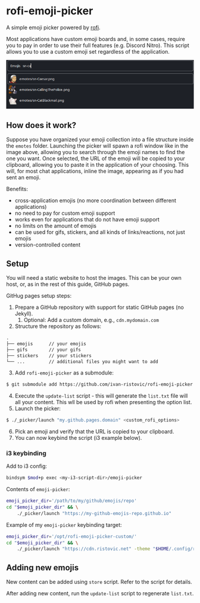 # rofi-emoji-picker

A simple emoji picker powered by [rofi](https://github.com/davatorium/rofi).

Most applications have custom emoji boards and, in some cases, require you to pay in order to use their full features (e.g. Discord Nitro). This script allows you to use a custom emoji set regardless of the application.

![](./screenshots/sample.png)

## How does it work?

Suppose you have organized your emoji collection into a file structure inside the `emotes` folder.
Launching the picker will spawn a rofi window like in the image above, allowing you to search through the emoji names to find the one you want.
Once selected, the URL of the emoji will be copied to your clipboard, allowing you to paste it in the application of your choosing.
This will, for most chat applications, inline the image, appearing as if you had sent an emoji.

Benefits:
- cross-application emojis (no more coordination between different applications)
- no need to pay for custom emoji support
- works even for applications that do not have emoji support
- no limits on the amount of emojis
- can be used for gifs, stickers, and all kinds of links/reactions, not just emojis
- version-controlled content

## Setup

You will need a static website to host the images. This can be your own host, or, as in the rest of this guide, GitHub pages.

GitHug pages setup steps:
1. Prepare a GitHub repository with support for static GitHub pages (no Jekyll).
    1. Optional: Add a custom domain, e.g., `cdn.mydomain.com`
2. Structure the repository as follows:
```
.
├── emojis      // your emojis
├── gifs        // your gifs
├── stickers    // your stickers
└── ...         // additional files you might want to add
```
3. Add `rofi-emoji-picker` as a submodule:
```bash
$ git submodule add https://github.com/ivan-ristovic/rofi-emoji-picker _picker
```
4. Execute the `update-list` script - this will generate the `list.txt` file will all your content. This wll be used by rofi when presenting the option list.
5. Launch the picker:
```bash
$ ./_picker/launch "my.github.pages.domain" <custom_rofi_options>
```
6. Pick an emoji and verify that the URL is copied to your clipboard.
7. You can now keybind the script (i3 example below).

### i3 keybinding

Add to i3 config:
```bash
bindsym $mod+p exec <my-i3-script-dir>/emoji-picker
``` 

Contents of `emoji-picker`:
```bash
emoji_picker_dir='/path/to/my/github/emojis/repo'
cd "$emoji_picker_dir" && \
    ./_picker/launch "https://my-github-emojis-repo.github.io"
```

Example of my `emoji-picker` keybinding target:
```bash
emoji_picker_dir='/opt/rofi-emoji-picker-custom/'
cd "$emoji_picker_dir" && \
    ./_picker/launch "https://cdn.ristovic.net" -theme "$HOME/.config/rofi/launchers/type-3/style-5.rasi"
```

## Adding new emojis

New content can be added using `store` script. Refer to the script for details.

After adding new content, run the `update-list` script to regenerate `list.txt`.
